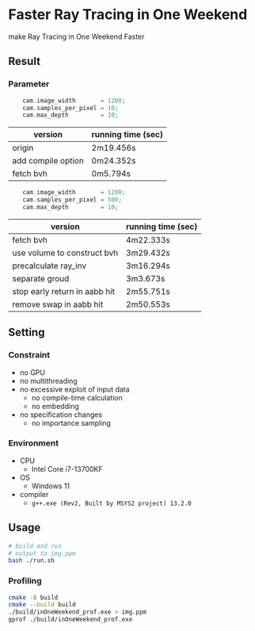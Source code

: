 # Faster Ray Tracing in One Weekend

make Ray Tracing in One Weekend Faster

## Result

### Parameter
```cpp
    cam.image_width       = 1200;
    cam.samples_per_pixel = 10;
    cam.max_depth         = 10;
```

| version | running time (sec) |
| ---- | ---- |
| origin | 2m19.456s |
| add compile option | 0m24.352s |
| fetch bvh | 0m5.794s |


```cpp
    cam.image_width       = 1200;
    cam.samples_per_pixel = 500;
    cam.max_depth         = 10;
```
| version | running time (sec) |
| ---- | ---- |
| fetch bvh | 4m22.333s |
| use volume to construct bvh | 3m29.432s |
| precalculate ray_inv | 3m16.294s |
| separate groud | 3m3.673s |
| stop early return in aabb hit | 2m55.751s |
| remove swap in aabb hit | 2m50.553s |

## Setting
### Constraint
- no GPU
- no multithreading
- no excessive exploit of input data
  - no compile-time calculation
  - no embedding
- no specification changes
  - no importance sampling

### Environment
- CPU
  - Intel Core i7-13700KF
- OS
  - Windows 11
- compiler
  - `g++.exe (Rev2, Built by MSYS2 project) 13.2.0`

## Usage
```bash
# build and run
# output to img.ppm
bash ./run.sh
```

### Profiling
```bash
cmake -B build
cmake --build build
./build/inOneWeekend_prof.exe > img.ppm
gprof ./build/inOneWeekend_prof.exe
```
